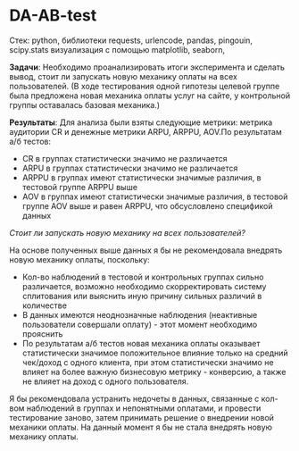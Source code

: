 # DA-AB-test

Стек: python, библиотеки requests, urlencode, pandas, pingouin, scipy.stats
визуализация с помощью matplotlib, seaborn,
 
**Задачи**:
Необходимо проанализировать итоги эксперимента и сделать вывод, стоит ли запускать новую механику оплаты на всех пользователей. (В ходе тестирования одной гипотезы целевой группе была предложена новая механика оплаты услуг на сайте, у контрольной группы оставалась базовая механика.)

**Результаты**: 
Для анализа были взяты следующие метрики: метрика аудитории CR и денежные метрики ARPU, ARPPU, AOV.По результатам а/б тестов:
* CR в группах статистически значимо не различается
* ARPU в группах статистически значимо не различается
* ARPPU в группах имеют статистически значимые различия, в тестовой группе ARPPU выше
* AOV в группах имеют статистически значимые различия, в тестовой группе AOV выше и равен ARPPU, что обсусловлено спецификой данных 

*Стоит ли запускать новую механику на всех пользователей?*

На основе полученных выше данных я бы не рекомендовала внедрять новую механику оплаты, поскольку:
* Кол-во наблюдений в тестовой и контрольных группах сильно различается, возможно необходимо скорректировать систему сплитования или выяснить иную причину сильных различий в количестве
* В данных имеются неоднозначные наблюдения (неактивные пользователи совершали оплату) - этот момент необходимо прояснить
* По результатам а/б тестов новая механика оплаты оказывает статистически значимое положительное влияние только на средний чек/доход с одного клиента, при этом статистически значимо не влияет на более важную бизнесовую метрику - конверсию, а также не влияет на доход с одного пользователя.

Я бы рекомендовала устранить недочеты в данных, связанные с кол-вом наблюдений в группах и непонятными оплатами, и провести тестирование заново, затем принимать решение о внедрении новой механики оплаты. На данный момент я бы не стала внедрять новую механику оплаты.
